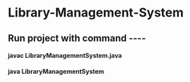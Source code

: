 # Library-Management-System

## Run project with command ----

#### javac LibraryManagementSystem.java

#### java LibraryManagementSystem
